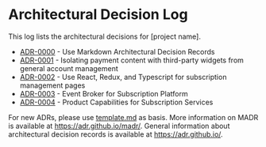 # Architectural Decision Log

This log lists the architectural decisions for [project name].

<!-- adrlog -- Regenerate the content by using "adr-log -i". You can install it via "npm install -g adr-log" -->

- [ADR-0000](0000-use-markdown-architectural-decision-records.md) - Use Markdown Architectural Decision Records
- [ADR-0001](0001-isolating-payment-content-with-third-party-widgets-from-general-account-management.md) - Isolating payment content with third-party widgets from general account management
- [ADR-0002](0002-use-react-redux-and-typescript-for-subscription-management-pages.md) - Use React, Redux, and Typescript for subscription management pages
- [ADR-0003](0003-event-broker-for-subscription-platform.md) - Event Broker for Subscription Platform
- [ADR-0004](0004-product-capabilities-for-subscription-services.md) - Product Capabilities for Subscription Services

<!-- adrlogstop -->

For new ADRs, please use [template.md](template.md) as basis.
More information on MADR is available at <https://adr.github.io/madr/>.
General information about architectural decision records is available at <https://adr.github.io/>.
